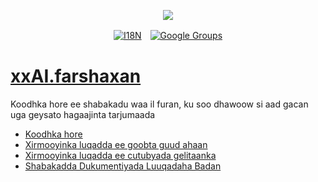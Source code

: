 <p align="center"><a href="https://wac.tax"><img src="https://cdn.jsdelivr.net/gh/wactax/img/logo.svg"/></a></p><p align="center"><a href="https://github.com/wactax/wac.tax/blob/main/doc/README.md#readme"><img alt="I18N" src="https://cdn.jsdelivr.net/gh/wactax/img/t.svg"/></a>　<a href="https://groups.google.com/u/2/g/wactax"><img alt="Google Groups" src="https://cdn.jsdelivr.net/gh/wactax/img/g-groups.svg"/></a></p>

# [xxAI.farshaxan](https://xxAI.art)

Koodhka hore ee shabakadu waa il furan, ku soo dhawoow si aad gacan uga geysato hagaajinta tarjumaada

* [Koodhka hore](https://github.com/xxai-art/web)
* [Xirmooyinka luqadda ee goobta guud ahaan](https://github.com/xxai-art/web/tree/main/i18n)
* [Xirmooyinka luqadda ee cutubyada gelitaanka](https://github.com/wacpkg/user/tree/main/ui.i18n)
* [Shabakadda Dukumentiyada Luuqadaha Badan](https://github.com/xxai-doc)
